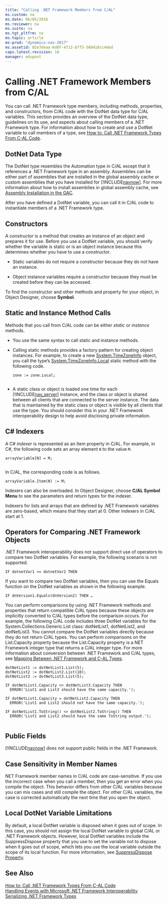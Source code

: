 ```yaml
---
title: "Calling .NET Framework Members from C/AL"
ms.custom: na
ms.date: 06/05/2016
ms.reviewer: na
ms.suite: na
ms.tgt_pltfrm: na
ms.topic: article
ms-prod: "dynamics-nav-2017"
ms.assetid: 02e7deaa-6d0f-4713-b7f5-568418cc4ebd
caps.latest.revision: 18
manager: edupont
---
```

# Calling .NET Framework Members from C/AL
You can call .NET Framework type members, including methods, properties, and constructors, from C/AL code with the DotNet data type for C/AL variables. This section provides an overview of the DotNet data type, guidelines on its use, and aspects about calling members of a .NET Framework type. For information about how to create and use a DotNet variable to call members of a type, see [How to: Call .NET Framework Types From C-AL Code](How%20to:%20Call%20.NET%20Framework%20Types%20From%20C-AL%20Code.md).  
  
## DotNet Data Type  
 The DotNet type resembles the Automation type in C/AL except that it references a .NET Framework type in an assembly. Assemblies can be either part of assemblies that are installed in the global assembly cache or custom assemblies that you have installed for [!INCLUDE[navnow](includes/navnow_md.md)]. For more information about how to install assemblies in global assembly cache, see [Assembly Installation in the GAC](http://go.microsoft.com/fwlink/?LinkID=196848).  
  
 After you have defined a DotNet variable, you can call it in C/AL code to instantiate members of a .NET Framework type.  
  
## Constructors  
 A *constructor* is a method that creates an instance of an object and prepares it for use. Before you use a DotNet variable, you should verify whether the variable is static or is an object instance because this determines whether you have to use a constructor.  
  
-   Static variables do not require a constructor because they do not have an instance.  
  
-   Object instance variables require a constructor because they must be created before they can be accessed.  
  
 To find the constructor and other methods and property for your object, in Object Designer, choose **Symbol**.  
  
## Static and Instance Method Calls  
 Methods that you call from C/AL code can be either *static* or *instance* methods.  
  
-   You use the same syntax to call static and instance methods.  
  
-   Calling static methods provides a factory pattern for creating object instances. For example, to create a new [System.TimeZoneInfo](https://msdn.microsoft.com/en-us/library/system.timezoneinfo\(v=vs.110\).aspx) object, you call the type’s [System.TimeZoneInfo.Local](https://msdn.microsoft.com/en-us/library/system.timezoneinfo.local\(v=vs.110\).aspx) static method with the following code.  
  
    ```  
    zone := zone.Local;  
  
    ```  
  
-   A static class or object is loaded one time for each [!INCLUDE[nav_server](includes/nav_server_md.md)] instance, and the class or object is shared between all clients that are connected to the server instance. The data that is maintained by the static class or object is visible by all clients that use the type. You should consider this in your .NET Framework interoperability design to help avoid disclosing private information.  
  
## C\# Indexers  
 A C\# *indexer* is represented as an Item property in C/AL. For example, in C\#, the following code sets an array element `N` to the value `M`.  
  
```  
arrayVariable[N] = M;  
  
```  
  
 In C/AL, the corresponding code is as follows.  
  
```  
arrayVariable.Item(N) := M;  
```  
  
 Indexers can also be overloaded. In Object Designer, choose **C/AL Symbol Menu** to see the parameters and return types for the indexer.  
  
 Indexers for lists and arrays that are defined by .NET Framework variables are zero-based, which means that they start at 0. Other indexers in C/AL start at 1.  
  
## Operators for Comparing .NET Framework Objects  
 .NET Framework interoperability does not support direct use of operators to compare two DotNet variables. For example, the following scenario is not supported.  
  
```  
IF dotnetVar1 <= dotnetVar2 THEN  
```  
  
 If you want to compare two DotNet variables, then you can use the Equals function on the DotNet variables as shown in the following example.  
  
```  
IF dnVersion1.Equals(dnVersion2) THEN …  
```  
  
 You can perform comparisons by using .NET Framework methods and properties that return compatible C/AL types because these objects are implicitly converted to C/AL types before the comparison occurs. For example, the following C/AL code includes three DotNet variables for the System.Collections.Generic.List class: dotNetList1, dotNetList2, and dotNetList3. You cannot compare the DotNet variables directly because they do not return C/AL types. You can perform comparisons on the List.Capacity property because the List.Capacity property is a NET Framework integer type that returns a C/AL integer type. For more information about conversion between .NET Framework and C/AL types, see [Mapping Between .NET Framework and C-AL Types](Mapping-Between-.NET-Framework-and-C-AL-Types.md).  
  
```  
dotNetList1 := dotNetList1.List(5);  
dotNetList2 := dotNetList2.List(10);  
dotNetList3 := dotNetList3.List(5);  
  
IF dotNetList1.Capacity <> dotNetList3.Capacity THEN  
  ERROR('List1 and List3 should have the same capacity.');  
  
IF dotNetList1.Capacity = dotNetList2.Capacity THEN  
  ERROR('List1 and List2 should not have the same capacity.');  
  
IF dotNetList1.ToString() <> dotNetList2.ToString() THEN  
  ERROR('List1 and List2 should have the same ToString output.');  
  
```  
  
## Public Fields  
 [!INCLUDE[navnow](includes/navnow_md.md)] does not support public fields in the .NET Framework.  
  
## Case Sensitivity in Member Names  
 NET Framework member names in C/AL code are case-sensitive. If you use the incorrect case when you call a member, then you get an error when you compile the object. This behavior differs from other C/AL variables because you can mix cases and still compile the object. For other C/AL variables, the case is corrected automatically the next time that you open the object.  
  
## Local DotNet Variable Limitations  
 By default, a local DotNet variable is disposed when it goes out of scope. In this case, you should not assign the local DotNet variable to global C/AL or .NET Framework objects. However, local DotNet variables include the SuppressDispose property that you use to set the variable not to dispose when it goes out of scope, which lets you use the local variable outside the scope of its local function. For more information, see [SuppressDispose Property](SuppressDispose-Property.md).  
  
## See Also  
 [How to: Call .NET Framework Types From C-AL Code](How%20to:%20Call%20.NET%20Framework%20Types%20From%20C-AL%20Code.md)   
 [Handling Events with Microsoft .NET Framework Interoperability](Handling-Events-with-Microsoft-.NET-Framework-Interoperability.md)   
 [Serializing .NET Framework Types](Serializing-.NET-Framework-Types.md)